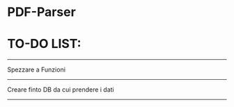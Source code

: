 # PDF-Parser

# TO-DO LIST:
<hr>
Spezzare a Funzioni
<hr>
Creare finto DB da cui prendere i dati
<hr>



